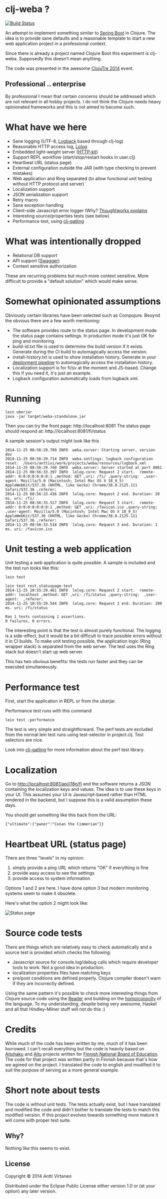 # clj-weba ? 

[![Build Status](https://travis-ci.org/lokori/clj-weba.svg?branch=master)](https://travis-ci.org/lokori/clj-weba)


An attempt to implement something similar to [Spring Boot](http://projects.spring.io/spring-boot/) in Clojure.
The idea is to provide sane defaults and a reasonable template to start a new web application project in a professional context.

Since there is already a project named Clojure Boot this experiment is clj-weba. Supposedly this doesn't mean anything.

The code was presented in the awesome [ClojuTre 2014](http://clojutre.org) event.


## Professional .. enterprise

By professional I mean that certain concerns should be addressed which are not relevant in all hobby projects. 
I do not think the Clojure needs heavy opinionated frameworks and this is not aimed to become such.

# What have we here

* Sane logging (UTF-8, [Logback](http://logback.qos.ch/) based through clj-log)
* Reasonable HTTP access log, [Lolog](https://github.com/lokori/lolog)
* Embedded light-weight server ([HTTP-kit](http://www.http-kit.org/))
* Support REPL workflow (start/stop/restart hooks in user.clj)
* Heartbeat URL (status page)
* External configuration outside the JAR (with type checking to prevent mistakes)
* Web application and Ring separated (to allow functional unit testing without HTTP protocol and server)
* Localization support
* JSON serialization support
* Retry macro
* Sane exception handling
* Client-side Javascript error logger (Why? [Thoughtworks explains](http://www.thoughtworks.com/radar/techniques/capturing-client-side-javascript-errors)
* Interesting source/properties tests (see below)
* Performance test, using [clj-gatling](https://github.com/mhjort/clj-gatling/)


# What was intentionally dropped

* Relational DB support 
* API support ([Swagger](https://github.com/metosin/compojure-api/blob/master/src/compojure/api/swagger.clj))
* Context sensitive authorization

These are recurring problems but much more context sensitive. More difficult to provide a "default solution" which would make sense.

# Somewhat opinionated assumptions

Obviously certain libraries have been selected such as Compojure. Beoynd the obvious there are a few worth mentioning:

* The software provides route to the status page. In development mode the status page contains settings. In production mode it's just OK for ping and monitoring.
* build-id.txt file is used to determine the build version if it exists. Generate during the CI build to automagically access the version.
* install-history.txt is used to show installation history. Generate in your [deployment pipeline](dev.solita.fi/2014/10/01/simple-deployment-pipeline.html) to automagically access the installation history.
* Localization support is for fi/sv at the moment and JS-based. Change this if you need it, it's just an example.
* Logback configuration automatically loads from logback.xml. 


# Running 

```
lein uberjar
java -jar target/weba-standalone.jar
```

Then you can try the front page: http://localhost:8081
The status page should respond at: http://localhost:8081/fi/status

A sample session's output might look like this
```
2014-11-25 08:56:29.709 INFO  weba.server: Starting server, version dev
2014-11-25 08:56:29.714 INFO  weba.settings: logback configuration reset:  /Users/anttivi/work/projects/weba/resources/logback.xml
2014-11-25 08:56:29.740 INFO  weba.server: Server started at port 8081
2014-11-25 08:56:33.397 INFO  lolog.core: Request 2 start.  remote-addr: 0:0:0:0:0:0:0:1 ,method: GET ,uri: /fi/ ,query-string:  ,user-agent: Mozilla/5.0 (Macintosh; Intel Mac OS X 10_9_5) AppleWebKit/537.36 (KHTML, like Gecko) Chrome/38.0.2125.111 Safari/537.36 ,referer: 
2014-11-25 08:56:33.416 INFO  lolog.core: Request 2 end. Duration: 20 ms. uri: /fi/
2014-11-25 08:56:33.517 INFO  lolog.core: Request 3 start.  remote-addr: 0:0:0:0:0:0:0:1 ,method: GET ,uri: /favicon.ico ,query-string:  ,user-agent: Mozilla/5.0 (Macintosh; Intel Mac OS X 10_9_5) AppleWebKit/537.36 (KHTML, like Gecko) Chrome/38.0.2125.111 Safari/537.36 ,referer: 
2014-11-25 08:56:33.518 INFO  lolog.core: Request 3 end. Duration: 1 ms. uri: /favicon.ico
```


# Unit testing a web application

Unit testing a web application is quite possible. A sample is included and the test run looks like this:

```
lein test

lein test rest.statuspage-test
2014-11-25 10:55:29.461 INFO  lolog.core: Request 2 start.  remote-addr: localhost ,method: GET ,uri: /fi/status ,query-string:  ,user-agent:  ,referer: 
2014-11-25 10:55:29.544 INFO  lolog.core: Request 2 end. Duration: 280 ms. uri: /fi/status

Ran 1 tests containing 1 assertions.
0 failures, 0 errors.
```

The interesting point is that the test is almost purely functional. The logging is a side-effect, but it would be a bit difficult to trace possible errors without it in CI builds.
To make unit testing possible, the application logic (Ring wrapper stack) is separated from the web server. The test uses the Ring stack but doesn't start up web server. 

This has two obvious benefits: the tests run faster and they can be executed simultaneously.

# Performance test

First, start the application in REPL or from the uberjar. 

Performance test runs with this command

```
lein test :performance 
```

The test is very simple and straightforward. The perf tests are excluded from the normal lein test
runs using test-selector in project.clj. Test selectors are nice. 

Look into [clj-gatling](https://github.com/mhjort/clj-gatling/) for more information about the perf test library.


# Localization

Go to [http://localhost:8081/api/i18n/fi](http://localhost:8081/api/i18n/fi) and the software returns a JSON containing the localization
keys and values. The idea is to use these keys in your UI. This assumes your UI is Javascript-based rather than HTML rendered in the backend,
but I suppose this is a valid assumption these days.

You should get something like this back from the URL:
```
{"ultimate":{"pwner":"Conan the Cimmerian"}}
```



# Heartbeat URL (status page)

There are three "levels" in my opinion:
1. simply provide a ping URL which returns "OK" if everything is fine
2. provide easy access to see the settings
3. provide access to system information

Options 1 and 2 are here. I have done option 3 but modern monitoring systems seem to make it obsolete.

Here's what the option 2 might look like:

![Status page](https://raw.github.com/lokori/clj-weba/master/img/statuspage.png)



# Source code tests

There are things which are relatively easy to check automatically and a source test is provided which checks the following:

* Javascript source for console.log/debug calls which require developer tools to work. Not a good idea in production.
* localization properties files have matching keys
* pre/post conditions are defined properly. Clojure compiler doesn't warn if they are incorrectly defined.

Using the same pattern it's possible to check more interesting things from Clojure source code using the 
[Reader](http://clojure.org/reader) and building on the [homoiconocity](http://en.wikipedia.org/wiki/Homoiconicity) of the language. 
To my understanding, despite being very awesome, Haskel and all that Hindley-Milner stuff will not do this :) 



# Credits

While much of the code has been written by me, much of it has been borrowed. I can't recall everything but the code is heavily based on 
[Aituhaku](https://github.com/Opetushallitus/aituhaku) and [Aitu](https://github.com/Opetushallitus/aitu) projects written for [Finnish National Board of Education](http://www.oph.fi). The code
for that project was written partly in Finnish because that's how we agreed on the project. I translated the code to english and modified
it to suit the purpose of serving as a more general example.

# Short note about tests

The code is without unit tests. The tests actually exist, but I have translated and modified the code and didn't bother to
translate the tests to match this modified version. If this project evolves towards something more mature it will come with
proper test suite.
 

## Why?

Nothing like this seems to exist. 

## License

Copyright © 2014 Antti Virtanen

Distributed under the Eclipse Public License either version 1.0 or (at
your option) any later version.
